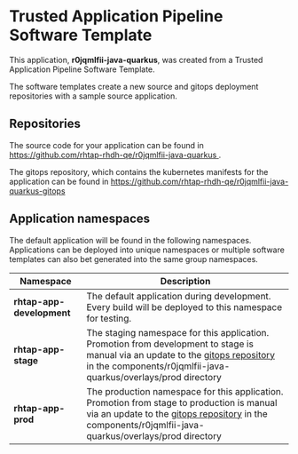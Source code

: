 # Trusted Application Pipeline Software Template

This application, **r0jqmlfii-java-quarkus**, was created from a Trusted Application Pipeline Software Template.

The software templates create a new source and gitops deployment repositories with a sample source application. 

## Repositories

The source code for your application can be found in [https://github.com/rhtap-rhdh-qe/r0jqmlfii-java-quarkus ](https://github.com/rhtap-rhdh-qe/r0jqmlfii-java-quarkus ).
 
The gitops repository, which contains the kubernetes manifests for the application can be found in 
[https://github.com/rhtap-rhdh-qe/r0jqmlfii-java-quarkus-gitops ](https://github.com/rhtap-rhdh-qe/r0jqmlfii-java-quarkus-gitops ) 

## Application namespaces 

The default application will be found in the following namespaces. Applications can be deployed into unique namespaces or multiple software templates can also bet generated into the same group namespaces.  

|  Namespace   |  Description   |  
| -------- | -------- |   
| **rhtap-app-development** | The default application during development. Every build will be deployed to this namespace for testing. | 
| **rhtap-app-stage** | The staging namespace for this application. Promotion from development to stage is manual via an update to the [gitops repository](https://github.com/rhtap-rhdh-qe/r0jqmlfii-java-quarkus-gitops ) in the components/r0jqmlfii-java-quarkus/overlays/prod directory |  
| **rhtap-app-prod** | The production namespace for this application. Promotion from stage to production is manual via an update to the [gitops repository](https://github.com/rhtap-rhdh-qe/r0jqmlfii-java-quarkus-gitops ) in the components/r0jqmlfii-java-quarkus/overlays/prod directory | 